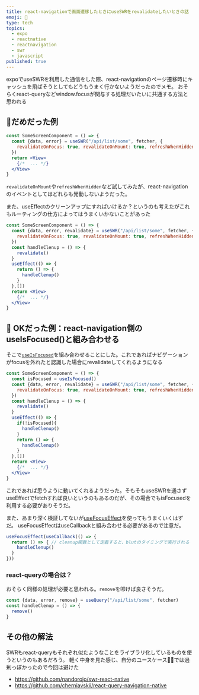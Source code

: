 ```yaml
---
title: react-navigationで画面遷移したときにuseSWRをrevalidateしたいときの話
emoji: 🎢
type: tech
topics:
  - expo
  - reactnative
  - reactnavigation
  - swr
  - javascript
published: true
---
```


expoでuseSWRを利用した通信をした際、react-navigationのページ遷移時にキャッシュを飛ばそうとしてもどうもうまく行かないようだったのでメモ。
おそらくreact-queryなどwindow.focusが関与する処理だいたいに共通する方法と思われる

## 🙅だめだった例

```jsx
const SomeScreenComponent = () => {
  const {data, error} = useSWR("/api/list/some", fetcher, { 
    revalidateOnFocus: true, revalidateOnMount: true, refreshWhenHidden: true 
  })
  return <View>
    {/*  ... */}
  </View>
}
```

`revalidateOnMount`や`refreshWhenHidden`など試してみたが、react-navigationのイベントとしてはどれらも発動しないようだった。

また、useEffectのクリーンアップにすればいけるか？というのも考えたがこれもルーティングの仕方によってはうまくいかないことがあった

```jsx
const SomeScreenComponent = () => {
  const {data, error, revalidate} = useSWR("/api/list/some", fetcher, { 
    revalidateOnFocus: true, revalidateOnMount: true, refreshWhenHidden: true 
  })
  const handleClenup = () => {
    revalidate()
  }
  useEffect(() => {
    return () => {
      handleClenup()
    }
  },[])
  return <View>
    {/*  ... */}
  </View>
}
```

## 🙆 OKだった例：react-navigation側のuseIsFocused()と組み合わせる

そこで[`useIsFocused`](https://reactnavigation.org/docs/use-is-focused/)を組み合わせることにした。これであればナビゲーションがfocusを外れたと認識した場合にrevalidateしてくれるようになる

```jsx
const SomeScreenComponent = () => {
  const isFocused = useIsFocused() 
  const {data, error, revalidate} = useSWR("/api/list/some", fetcher, { 
    revalidateOnFocus: true, revalidateOnMount: true, refreshWhenHidden: true 
  })
  const handleClenup = () => {
    revalidate()
  }
  useEffect(() => {
    if(!isFocused){
      handleClenup()
    }
    return () => {
      handleClenup()
    }
  },[])
  return <View>
    {/*  ... */}
  </View>
}
```

これであれば思うように動いてくれるようだった。そもそもuseSWRを通さずuseEffectでfetchすれば良いというのもあるのだが、その場合でもisFocusedを利用する必要がありそうだ。

また、あまり深く検証してないが[useFocusEffect](https://reactnavigation.org/docs/use-focus-effect)を使ってもうまくいくはずだ。
useFocusEffectはuseCallbackと組み合わせる必要があるので注意だ。

```js
useFocusEffect(useCallback(() => {
  return () => { // cleanup関数として定義すると、blutのタイミングで実行される
    handleClenup()
  }
}))
```

### react-queryの場合は？
おそらく同様の処理が必要と思われる。`remove`を叩けば良さそうだ。

```js
const {data, error, remove} = useQuery("/api/list/some", fetcher)
const handleClenup = () => {
  remove()
}
```

## その他の解法

SWRもreact-queryもそれぞれ似たようなことをライブラリ化しているものを使うというのもあるだろう。
軽く中身を見た感じ、自分のユースケースでは過剰っぽかったので今回は避けた

* https://github.com/nandorojo/swr-react-native
* https://github.com/cherniavskii/react-query-navigation-native